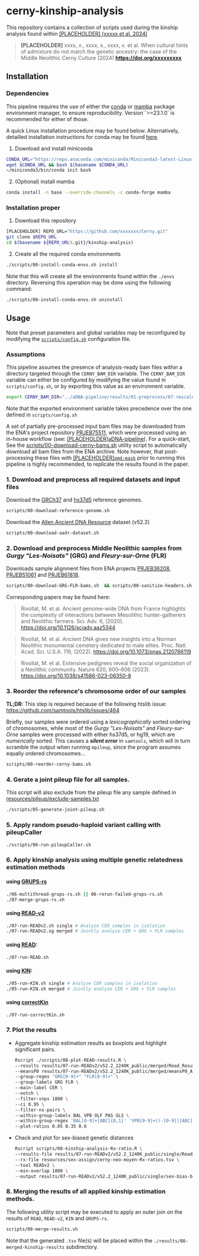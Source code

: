 # cerny-kinship-analysis

This repository contains a collection of scripts used during the kinship analysis found within [[PLACEHOLDER] (xxxxx et al. 2024)]()

> **[PLACEHOLDER]** xxxx, x., xxxx, x., xxxx, x. et al. When cultural hints of admixture do not match the genetic ancestry: the case of the Middle Neolithic Cerny Culture (2024) **https://doi.org/xxxxxxxxx** 

## Installation

### Dependencies

This pipeline requires the use of either the [conda](https://github.com/conda/conda) or [mamba](https://github.com/mamba-org/mamba) package environment manager, to ensure reproducibility. Version``>=23.1.0` is recommended for either of those.

A quick Linux installation procedure may be found below. Alternatively, detailled installation instructions for conda may be found [here](https://docs.anaconda.com/free/miniconda/#quick-command-line-install).

1. Download and install miniconda
```bash
CONDA_URL="https://repo.anaconda.com/miniconda/Miniconda3-latest-Linux-x86_64.sh"
wget $CONDA_URL && bash $(basename $CONDA_URL)
~/miniconda3/bin/conda init bash
```

2. (Optional) install mamba
```bash
conda install -n base --override-channels -c conda-forge mamba
```

### Installation proper

1. Download this repository
```bash
[PLACEHOLDER] REPO_URL="https://github.com/xxxxxxx/Cerny.git"
git clone $REPO_URL
cd $(basename ${REPO_URL%.git}/kinship-analysis)
```

2. Create all the required conda environments
```bash
./scripts/00-install-conda-envs.sh install
```
Note that this will create all the environments found within the `./envs` directory. Reversing this operation may be done using the following command:

```bash
./scripts/00-install-conda-envs.sh uninstall
```

## Usage

Note that preset parameters and global variables may be reconfigured by modifying the [`scripts/config.sh`](/scripts/config.sh) configuration file. 

### Assumptions

This pipeline assumes the presence of analysis-ready bam files within a directory targeted through the `CERNY_BAM_DIR` variable. The `CERNY_BAM_DIR` variable can either be configured by modifying the value found in `scripts/config.sh`, or by exporting this value as an environment variable.

```bash
export CERNY_BAM_DIR="../aDNA-pipeline/results/01-preprocess/07-rescale/pmd-mask"
```
Note that the exported environment variable takes precedence over the one defined in `scripts/config.sh`

A set of partially pre-processed input bam files may be downloaded from the ENA's project repository [PRJEB75511](https://www.ebi.ac.uk/ena/browser/view/PRJEB75511), which were processed using an in-house workflow (see: [[PLACEHOLDER]aDNA-pipeline](https://github.com/xxxxxxx/aDNA-pipeline)). For a quick-start, See the [scripts/00-download-cerny-bams.sh](/scripts/00-download-cerny-bams.sh) utility script to automatically download all bam files from the ENA archive. Note however, that post-processing these files with [[PLACEHOLDER]`pmd-mask`](https://github.com/xxxxxxxxxx/pmd-mask) prior to running this pipeline is highly recommended, to replicate the results found in the paper.

### 1. Download and preprocess all required datasets and input files

Download the [GRCh37](http://ftp.1000genomes.ebi.ac.uk/vol1/ftp/technical/reference/) and [hs37d5](https://ftp.1000genomes.ebi.ac.uk/vol1/ftp/technical/reference/phase2_reference_assembly_sequence/) reference genomes.

```bash
scripts/00-download-reference-genome.sh
```

Download the [Allen Ancient DNA Resource](https://reich.hms.harvard.edu/allen-ancient-dna-resource-aadr-downloadable-genotypes-present-day-and-ancient-dna-data) dataset (v52.2)
```bash
scripts/00-download-aadr-dataset.sh
```

### 2. Download and preprocess Middle Neolithic samples from *Gurgy "Les-Noisats"* (GRG) and *Fleury-sur-Orne* (FLR)

Downloads sample alignment files from ENA projects [PRJEB36208](https://www.ebi.ac.uk/ena/browser/view/PRJEB36208), [PRJEB51061](https://www.ebi.ac.uk/ena/browser/view/PRJEB51061) and [PRJEB61818](https://www.ebi.ac.uk/ena/browser/view/PRJEB61818).

```bash
scripts/00-download-GRG-FLR-bams.sh  && scripts/00-sanitize-headers.sh && scripts/01-merge-bams.sh && scripts/02-remove-duplicates.sh && scripts/03-rescale-mapdamage.sh && scripts/04-pmd-mask.sh
```

Corresponding papers may be found here:

> Rivollat, M. et al. Ancient genome-wide DNA from France highlights the complexity of interactions between Mesolithic hunter-gatherers and Neolithic farmers. Sci. Adv. 6, (2020). https://doi.org/10.1126/sciadv.aaz5344

> Rivollat, M. et al. Ancient DNA gives new insights into a Norman Neolithic monumental cemetery dedicated to male elites. Proc. Natl. Acad. Sci. U.S.A. 119, (2022). https://doi.org/10.1073/pnas.2120786119

> Rivollat, M. et al. Extensive pedigrees reveal the social organization of a Neolithic community. Nature 620, 600–606 (2023). https://doi.org/10.1038/s41586-023-06350-8

### 3. Reorder the reference's chromosome order of our samples

**TL;DR:** This step is required because of the following htslib issue: https://github.com/samtools/htslib/issues/464

Briefly, our samples were ordered using a *lexicographically* sorted ordering of chromosomes, while most of the *Gurgy "Les-Noisats"* and *Fleury-sur-Orne* samples were processed with either hs37d5, or hg19, which are *numerically* sorted. This causes a ***silent error*** in `samtools`, which will in turn scramble the output when running `mpileup`, since the program assumes equally ordered chromosomes...

```bash
scripts/00-reorder-cerny-bams.sh
```

### 4. Gerate a joint pileup file for all samples.

This script will also exclude from the pileup file any sample defined in [resources/pileup/exclude-samples.txt](/resources/pileup/exclude-samples.txt) 

```bash
./scripts/05-generate-joint-pileup.sh
```

### 5. Apply random pseudo-haploid variant calling with pileupCaller

```bash
./scripts/06-run-pileupCaller.sh
```

### 6. Apply kinship analysis using multiple genetic relatedness estimation methods

#### using [GRUPS-rs](https://doi.org/10.47248/hpgg2404010001)

```bash
./06-multithread-grups-rs.sh || 06-rerun-failed-grups-rs.sh
./07-merge-grups-rs.sh
```

#### using [READ-v2](https://doi.org/10.1101/2024.01.23.576660)
```bash
./07-run-READv2.sh single # Analyze CER samples in isolation
./07-run-READv2.sg merged # Jointly analyze CER + GRG + FLR samples
```

#### using [READ](https://doi.org/10.1371/journal.pone.0195491):

```bash
./07-run-READ.sh
```


#### using [KIN](https://doi.org/10.1186/s13059-023-02847-7):

```bash
./05-run-KIN.sh single # Analyze CER samples in isolation
./05-run-KIN.sh merged # Jointly analyze CER + GRG + FLR samples
```

#### using [correctKin](https://doi.org/10.1186/s13059-023-02882-4)
```bash
./07-run-correctKin.sh
```

### 7. Plot the results

- Aggregate kinship estimation results as boxplots and highlight significant pairs.
    ```bash
    Rscript ./scripts/08-plot-READ-results.R \
    --results results/07-run-READv2/v52.2_1240K_public/merged/Read_Results.tsv \
    --meansP0 results/07-run-READv2/v52.2_1240K_public/merged/meansP0_AncientDNA_normalized_READv2 \
    --group-regex "GRG[0-9]+" "FLR[0-9]+" \
    --group-labels GRG FLR \
    --main-label CER \
    --notch \
    --filter-snps 1800 \
    --ci 0.95 \
    --filter-ns-pairs \
    --within-group-labels BAL VPB OLF PAS GLS \
    --within-group-regex 'BAL[0-9]+[ABC]{0,1}' 'VPB[0-9]+((-[0-9]|[ABC])){0,1}' 'OLF17' 'PAS6-1' 'GLS[0-9]+(-[0-9]){0,1}' \
    --plot-ratios 0.05 0.35 0.6
    ```

- Check and plot for sex-biased genetic distances
    ```bash
    Rscript scripts/08-kinship-analysis-Rx-ratio.R \
    --results-file results/07-run-READv2/v52.2_1240K_public/single/Read_Results.tsv \
    --rx-file resources/sex-assign/cerny-neo-moyen-Rx-ratios.tsv \
    --tool READv2 \
    --min-overlap 1800 \
    --output results/07-run-READv2/v52.2_1240K_public/single/sex-bias-boxplot-v52.2_1240K_public-READv2-single-filter1800SNPs.svg
    ```

### 8. Merging the results of all applied kinship estimation methods.

The following utility script may be executed to apply an outer join on the results of `READ`, `READ-v2`, `KIN` and `GRUPS-rs`. 

```bash
scripts/08-merge-results.sh
```
Note that the generated `.tsv` file(s) will be placed within the `./results/08-merged-kinship-results` subdirectory.
